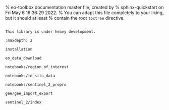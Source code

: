 % eo-toolbox documentation master file, created by
% sphinx-quickstart on Fri May  6 16:36:29 2022.
% You can adapt this file completely to your liking, but it should at least
% contain the root `toctree` directive.


```{include} ../../README.md
```

```{warning}
This library is under heavy development.
```

```{toctree}
:maxdepth: 2

installation

eo_data_download

notebooks/region_of_interest

notebooks/in_situ_data

notebooks/sentinel_2_prepro

gee/gee_import_export

sentinel_2/index

```